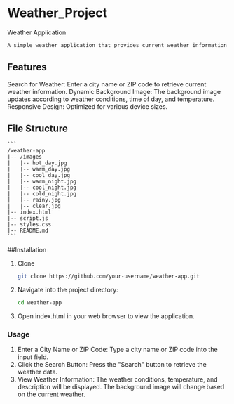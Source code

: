 # Weather_Project
 Weather Application

```bash
A simple weather application that provides current weather information based on user input. This app fetches real-time weather data using the WeatherStack API and displays it with a dynamic background image that changes based on weather conditions, time of day, and temperature.
```

## Features 
Search for Weather: Enter a city name or ZIP code to retrieve current weather information.
Dynamic Background Image: The background image updates according to weather conditions, time of day, and temperature.
Responsive Design: Optimized for various device sizes.

## File Structure
    ```
    /weather-app
    |-- /images
    |   |-- hot_day.jpg
    |   |-- warm_day.jpg
    |   |-- cool_day.jpg
    |   |-- warm_night.jpg
    |   |-- cool_night.jpg
    |   |-- cold_night.jpg
    |   |-- rainy.jpg
    |   |-- clear.jpg
    |-- index.html
    |-- script.js
    |-- styles.css
    |-- README.md
    ```

##Installation

1. Clone 
    ```bash
    git clone https://github.com/your-username/weather-app.git
    ```

2. Navigate into the project directory:
    ```bash
    cd weather-app
   ```

3. Open index.html in your web browser to view the application.

### Usage
1. Enter a City Name or ZIP Code: Type a city name or ZIP code into the input field.
2. Click the Search Button: Press the "Search" button to retrieve the weather data.
3. View Weather Information: The weather conditions, temperature, and description will be displayed. The background image will change based on the current weather.

